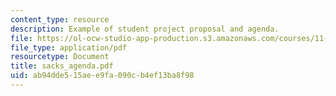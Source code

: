 ```yaml
---
content_type: resource
description: Example of student project proposal and agenda.
file: https://ol-ocw-studio-app-production.s3.amazonaws.com/courses/11-947-new-century-cities-real-estate-digital-technology-and-design-fall-2004/ab94dde515aee9fa090cb4ef13ba8f98_sacks_agenda.pdf
file_type: application/pdf
resourcetype: Document
title: sacks_agenda.pdf
uid: ab94dde5-15ae-e9fa-090c-b4ef13ba8f98
---
```

